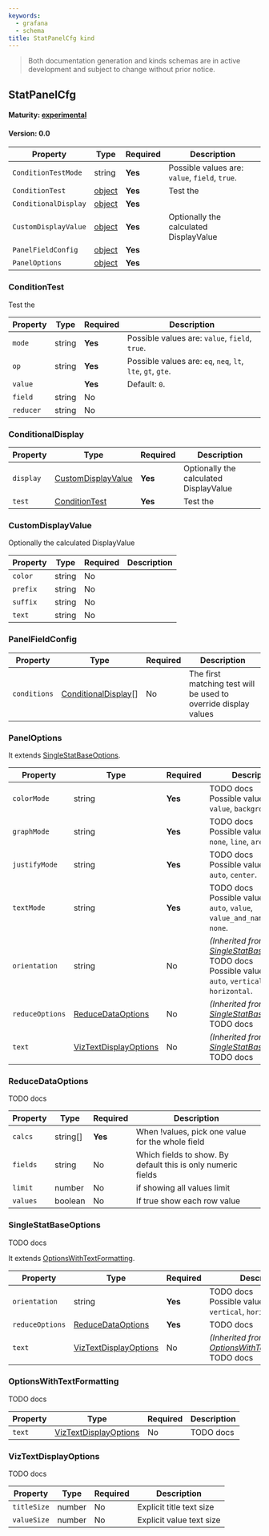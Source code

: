 ```yaml
---
keywords:
  - grafana
  - schema
title: StatPanelCfg kind
---
```

> Both documentation generation and kinds schemas are in active development and subject to change without prior notice.

## StatPanelCfg

#### Maturity: [experimental](../../../maturity/#experimental)
#### Version: 0.0



| Property             | Type                          | Required | Description                                    |
|----------------------|-------------------------------|----------|------------------------------------------------|
| `ConditionTestMode`  | string                        | **Yes**  | Possible values are: `value`, `field`, `true`. |
| `ConditionTest`      | [object](#conditiontest)      | **Yes**  | Test the                                       |
| `ConditionalDisplay` | [object](#conditionaldisplay) | **Yes**  |                                                |
| `CustomDisplayValue` | [object](#customdisplayvalue) | **Yes**  | Optionally the calculated DisplayValue         |
| `PanelFieldConfig`   | [object](#panelfieldconfig)   | **Yes**  |                                                |
| `PanelOptions`       | [object](#paneloptions)       | **Yes**  |                                                |

### ConditionTest

Test the

| Property  | Type   | Required | Description                                                 |
|-----------|--------|----------|-------------------------------------------------------------|
| `mode`    | string | **Yes**  | Possible values are: `value`, `field`, `true`.              |
| `op`      | string | **Yes**  | Possible values are: `eq`, `neq`, `lt`, `lte`, `gt`, `gte`. |
| `value`   |        | **Yes**  | Default: `0`.                                               |
| `field`   | string | No       |                                                             |
| `reducer` | string | No       |                                                             |

### ConditionalDisplay

| Property  | Type                                      | Required | Description                            |
|-----------|-------------------------------------------|----------|----------------------------------------|
| `display` | [CustomDisplayValue](#customdisplayvalue) | **Yes**  | Optionally the calculated DisplayValue |
| `test`    | [ConditionTest](#conditiontest)           | **Yes**  | Test the                               |

### CustomDisplayValue

Optionally the calculated DisplayValue

| Property | Type   | Required | Description |
|----------|--------|----------|-------------|
| `color`  | string | No       |             |
| `prefix` | string | No       |             |
| `suffix` | string | No       |             |
| `text`   | string | No       |             |

### PanelFieldConfig

| Property     | Type                                        | Required | Description                                                     |
|--------------|---------------------------------------------|----------|-----------------------------------------------------------------|
| `conditions` | [ConditionalDisplay](#conditionaldisplay)[] | No       | The first matching test will be used to override display values |

### PanelOptions

It extends [SingleStatBaseOptions](#singlestatbaseoptions).

| Property        | Type                                            | Required | Description                                                                                                                                 |
|-----------------|-------------------------------------------------|----------|---------------------------------------------------------------------------------------------------------------------------------------------|
| `colorMode`     | string                                          | **Yes**  | TODO docs<br/>Possible values are: `value`, `background`, `none`.                                                                           |
| `graphMode`     | string                                          | **Yes**  | TODO docs<br/>Possible values are: `none`, `line`, `area`.                                                                                  |
| `justifyMode`   | string                                          | **Yes**  | TODO docs<br/>Possible values are: `auto`, `center`.                                                                                        |
| `textMode`      | string                                          | **Yes**  | TODO docs<br/>Possible values are: `auto`, `value`, `value_and_name`, `name`, `none`.                                                       |
| `orientation`   | string                                          | No       | *(Inherited from [SingleStatBaseOptions](#singlestatbaseoptions))*<br/>TODO docs<br/>Possible values are: `auto`, `vertical`, `horizontal`. |
| `reduceOptions` | [ReduceDataOptions](#reducedataoptions)         | No       | *(Inherited from [SingleStatBaseOptions](#singlestatbaseoptions))*<br/>TODO docs                                                            |
| `text`          | [VizTextDisplayOptions](#viztextdisplayoptions) | No       | *(Inherited from [SingleStatBaseOptions](#singlestatbaseoptions))*<br/>TODO docs                                                            |

### ReduceDataOptions

TODO docs

| Property | Type     | Required | Description                                                   |
|----------|----------|----------|---------------------------------------------------------------|
| `calcs`  | string[] | **Yes**  | When !values, pick one value for the whole field              |
| `fields` | string   | No       | Which fields to show.  By default this is only numeric fields |
| `limit`  | number   | No       | if showing all values limit                                   |
| `values` | boolean  | No       | If true show each row value                                   |

### SingleStatBaseOptions

TODO docs

It extends [OptionsWithTextFormatting](#optionswithtextformatting).

| Property        | Type                                            | Required | Description                                                                              |
|-----------------|-------------------------------------------------|----------|------------------------------------------------------------------------------------------|
| `orientation`   | string                                          | **Yes**  | TODO docs<br/>Possible values are: `auto`, `vertical`, `horizontal`.                     |
| `reduceOptions` | [ReduceDataOptions](#reducedataoptions)         | **Yes**  | TODO docs                                                                                |
| `text`          | [VizTextDisplayOptions](#viztextdisplayoptions) | No       | *(Inherited from [OptionsWithTextFormatting](#optionswithtextformatting))*<br/>TODO docs |

### OptionsWithTextFormatting

TODO docs

| Property | Type                                            | Required | Description |
|----------|-------------------------------------------------|----------|-------------|
| `text`   | [VizTextDisplayOptions](#viztextdisplayoptions) | No       | TODO docs   |

### VizTextDisplayOptions

TODO docs

| Property    | Type   | Required | Description              |
|-------------|--------|----------|--------------------------|
| `titleSize` | number | No       | Explicit title text size |
| `valueSize` | number | No       | Explicit value text size |


